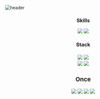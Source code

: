 ![header](https://capsule-render.vercel.app/api?type=waving&color=B2FF66&height=250&section=header&text=Welcome!%20&fontSize=80&fontAlign=28&fontAlignY=42&fontColor=ffffff)

<div align="center">
    <h3>Skills</h3>
       <img src="https://img.shields.io/badge/C-A8B9CC?style=flat-square&logo=C&logoColor=white"/>
       <img src="https://img.shields.io/badge/Java-007396?style=flat-square&logo=java&logoColor=white>
</div>

<div align="center">
    <h3>Stack<h3>
       <img src="https://img.shields.io/badge/Visual Studio Code-007ACC?style=flat-square&logo=Visual Studio Code&logoColor=white"/>
       <img src="https://img.shields.io/badge/Jupyter-F37626?style=flat-square&logo=Jupyter&logoColor=white"/></br>
       <img src="https://img.shields.io/badge/Git-F05032?style=flat-square&logo=Git&logoColor=white"/>
       <img src="https://img.shields.io/badge/GitHub-181717?style=flat-square&logo=GitHub&logoColor=white"/>
<div>

<div align="center">
  <h3>Once</h3>
      <img src="https://img.shields.io/badge/HTML5-E34F26?style=flat-square&logo=HTML5&logoColor=white"/>
      <img src="https://img.shields.io/badge/CSS3-1572B6?style=flat-square&logo=CSS3&logoColor=white"/>
      <img src="https://img.shields.io/badge/Eclipse IDE-2C2255?style=flat-square&logo=Eclipse IDE&logoColor=white"/>
      <img src="https://img.shields.io/badge/Arduino-00979D?style=flat-square&logo=Arduino&logoColor=white"/>
<div>
